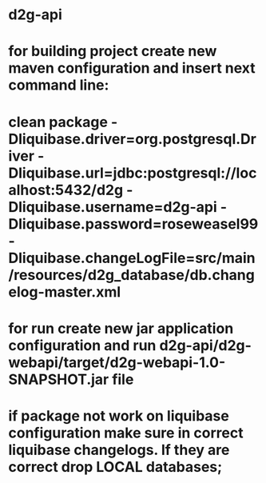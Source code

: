 # d2g-api
# for building project create new maven configuration and insert next command line:
# clean package -Dliquibase.driver=org.postgresql.Driver -Dliquibase.url=jdbc:postgresql://localhost:5432/d2g -Dliquibase.username=d2g-api -Dliquibase.password=roseweasel99 -Dliquibase.changeLogFile=src/main/resources/d2g_database/db.changelog-master.xml
# for run create new jar application configuration and run d2g-api/d2g-webapi/target/d2g-webapi-1.0-SNAPSHOT.jar file
# if package not work on liquibase configuration make sure in correct liquibase changelogs. If they are correct drop LOCAL databases;
#

